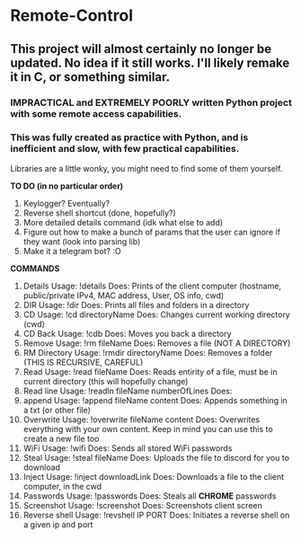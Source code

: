 # Remote-Control
## This project will almost certainly no longer be updated. No idea if it still works. I'll likely remake it in C, or something similar.
### IMPRACTICAL and EXTREMELY POORLY written Python project with some remote access capabilities.
### This was fully created as practice with Python, and is inefficient and slow, with few practical capabilities.
Libraries are a little wonky, you might need to find some of them yourself.

**TO DO (in no particular order)**
1. Keylogger? Eventually?
2. Reverse shell shortcut (done, hopefully?)
3. More detailed details command (idk what else to add)
4. Figure out how to make a bunch of params that the user can ignore if they want (look into parsing lib)
5. Make it a telegram bot? :O


**COMMANDS**
1. Details 
  Usage: !details
  Does: Prints  of the client computer (hostname, public/private IPv4, MAC address, User, OS info, cwd)
2. DIR
  Usage: !dir
  Does: Prints all files and folders in a directory
3. CD
  Usage: !cd directoryName
  Does: Changes current working directory (cwd)
4. CD Back
   Usage: !cdb
   Does: Moves you back a directory
5. Remove
   Usage: !rm fileName
   Does: Removes a file (NOT A DIRECTORY)
6. RM Directory
   Usage: !rmdir directoryName
   Does: Removes a folder (THIS IS RECURSIVE, CAREFUL)
8. Read
  Usage: !read fileName
  Does: Reads entirity of a file, must be in current directory (this will hopefully change)
9. Read line
  Usage: !readln fileName numberOfLines
  Does:
10. append
  Usage: !append fileName content
  Does: Appends something in a txt (or other file)
11. Overwrite
  Usage: !overwrite fileName content
  Does: Overwrites everything with your own content. Keep in mind you can use this to create a new file too
12. WiFi
  Usage: !wifi
  Does: Sends all stored WiFi passwords
13. Steal
   Usage: !steal fileName
   Does: Uploads the file to discord for you to download
14. Inject
   Usage: !inject downloadLink
   Does: Downloads a file to the client computer, in the cwd
15. Passwords
   Usage: !passwords
   Does: Steals all **CHROME** passwords
16. Screenshot
   Usage: !screenshot
   Does: Screenshots client screen
17. Reverse shell
   Usage: !revshell IP PORT
   Does: Initiates a reverse shell on a given ip and port
